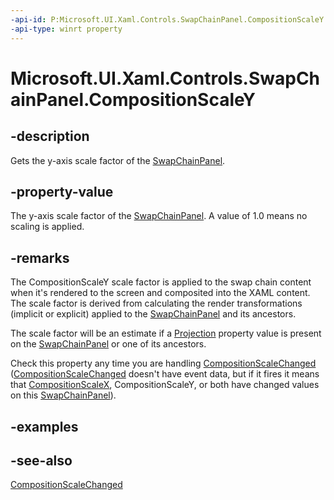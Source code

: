 ```yaml
---
-api-id: P:Microsoft.UI.Xaml.Controls.SwapChainPanel.CompositionScaleY
-api-type: winrt property
---
```


<!-- Property syntax
public float CompositionScaleY { get; }
-->

# Microsoft.UI.Xaml.Controls.SwapChainPanel.CompositionScaleY

## -description
Gets the y-axis scale factor of the [SwapChainPanel](swapchainpanel.md).

## -property-value
The y-axis scale factor of the [SwapChainPanel](swapchainpanel.md). A value of 1.0 means no scaling is applied.

## -remarks
The CompositionScaleY scale factor is applied to the swap chain content when it's rendered to the screen and composited into the XAML content. The scale factor is derived from calculating the render transformations (implicit or explicit) applied to the [SwapChainPanel](swapchainpanel.md) and its ancestors.

The scale factor will be an estimate if a [Projection](../microsoft.ui.xaml/uielement_projection.md) property value is present on the [SwapChainPanel](swapchainpanel.md) or one of its ancestors.

Check this property any time you are handling [CompositionScaleChanged](swapchainpanel_compositionscalechanged.md) ([CompositionScaleChanged](swapchainpanel_compositionscalechanged.md) doesn't have event data, but if it fires it means that [CompositionScaleX](swapchainpanel_compositionscalex.md), CompositionScaleY, or both have changed values on this [SwapChainPanel](swapchainpanel.md)).

## -examples

## -see-also
[CompositionScaleChanged](swapchainpanel_compositionscalechanged.md)
